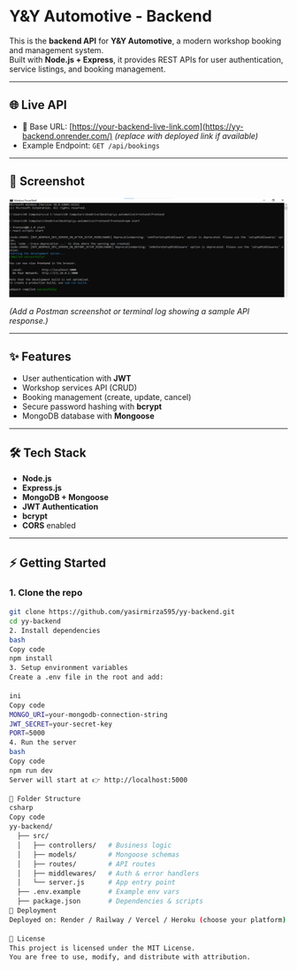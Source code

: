 # Y&Y Automotive - Backend

This is the **backend API** for **Y&Y Automotive**, a modern workshop booking and management system.  
Built with **Node.js + Express**, it provides REST APIs for user authentication, service listings, and booking management.  

---

## 🌐 Live API
- 🔗 Base URL: [https://your-backend-live-link.com](https://yy-backend.onrender.com/) *(replace with deployed link if available)*  
- Example Endpoint: `GET /api/bookings`

---

## 📸 Screenshot
![API Screenshot](./assets/backend-screenshot.png)

*(Add a Postman screenshot or terminal log showing a sample API response.)*

---

## ✨ Features
- User authentication with **JWT**  
- Workshop services API (CRUD)  
- Booking management (create, update, cancel)  
- Secure password hashing with **bcrypt**  
- MongoDB database with **Mongoose**  

---

## 🛠️ Tech Stack
- **Node.js**  
- **Express.js**  
- **MongoDB + Mongoose**  
- **JWT Authentication**  
- **bcrypt**  
- **CORS** enabled  

---

## ⚡ Getting Started

### 1. Clone the repo
```bash
git clone https://github.com/yasirmirza595/yy-backend.git
cd yy-backend
2. Install dependencies
bash
Copy code
npm install
3. Setup environment variables
Create a .env file in the root and add:

ini
Copy code
MONGO_URI=your-mongodb-connection-string
JWT_SECRET=your-secret-key
PORT=5000
4. Run the server
bash
Copy code
npm run dev
Server will start at 👉 http://localhost:5000

📂 Folder Structure
csharp
Copy code
yy-backend/
  ├── src/
  │   ├── controllers/   # Business logic
  │   ├── models/        # Mongoose schemas
  │   ├── routes/        # API routes
  │   ├── middlewares/   # Auth & error handlers
  │   └── server.js      # App entry point
  ├── .env.example       # Example env vars
  ├── package.json       # Dependencies & scripts
🚀 Deployment
Deployed on: Render / Railway / Vercel / Heroku (choose your platform)

📜 License
This project is licensed under the MIT License.
You are free to use, modify, and distribute with attribution.

